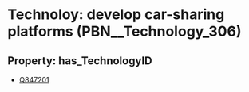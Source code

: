 # Technoloy: __develop car-sharing platforms__ (PBN__Technology_306)

## Property: has_TechnologyID

* [Q847201](Q847201)


